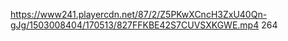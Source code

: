 https://www241.playercdn.net/87/2/Z5PKwXCncH3ZxU40Qn-gJg/1503008404/170513/827FFKBE42S7CUVSXKGWE.mp4 264
